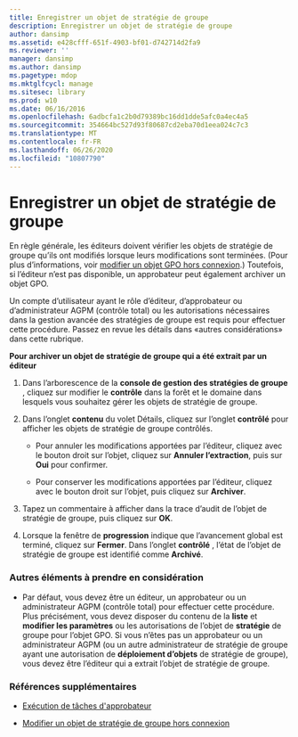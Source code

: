 ```yaml
---
title: Enregistrer un objet de stratégie de groupe
description: Enregistrer un objet de stratégie de groupe
author: dansimp
ms.assetid: e428cfff-651f-4903-bf01-d742714d2fa9
ms.reviewer: ''
manager: dansimp
ms.author: dansimp
ms.pagetype: mdop
ms.mktglfcycl: manage
ms.sitesec: library
ms.prod: w10
ms.date: 06/16/2016
ms.openlocfilehash: 6adbcfa1c2b0d79389bc16dd1dde5afc0a4ec4a5
ms.sourcegitcommit: 354664bc527d93f80687cd2eba70d1eea024c7c3
ms.translationtype: MT
ms.contentlocale: fr-FR
ms.lasthandoff: 06/26/2020
ms.locfileid: "10807790"
---
```

# Enregistrer un objet de stratégie de groupe


En règle générale, les éditeurs doivent vérifier les objets de stratégie de groupe qu’ils ont modifiés lorsque leurs modifications sont terminées. (Pour plus d’informations, voir [modifier un objet GPO hors connexion](edit-a-gpo-offline.md).) Toutefois, si l’éditeur n’est pas disponible, un approbateur peut également archiver un objet GPO.

Un compte d’utilisateur ayant le rôle d’éditeur, d’approbateur ou d’administrateur AGPM (contrôle total) ou les autorisations nécessaires dans la gestion avancée des stratégies de groupe est requis pour effectuer cette procédure. Passez en revue les détails dans «autres considérations» dans cette rubrique.

**Pour archiver un objet de stratégie de groupe qui a été extrait par un éditeur**

1.  Dans l’arborescence de la **console de gestion des stratégies de groupe** , cliquez sur modifier le **contrôle** dans la forêt et le domaine dans lesquels vous souhaitez gérer les objets de stratégie de groupe.

2.  Dans l’onglet **contenu** du volet Détails, cliquez sur l’onglet **contrôlé** pour afficher les objets de stratégie de groupe contrôlés.

    -   Pour annuler les modifications apportées par l’éditeur, cliquez avec le bouton droit sur l’objet, cliquez sur **Annuler l’extraction**, puis sur **Oui** pour confirmer.

    -   Pour conserver les modifications apportées par l’éditeur, cliquez avec le bouton droit sur l’objet, puis cliquez sur **Archiver**.

3.  Tapez un commentaire à afficher dans la trace d’audit de l’objet de stratégie de groupe, puis cliquez sur **OK**.

4.  Lorsque la fenêtre de **progression** indique que l’avancement global est terminé, cliquez sur **Fermer**. Dans l’onglet **contrôlé** , l’état de l’objet de stratégie de groupe est identifié comme **Archivé**.

### Autres éléments à prendre en considération

-   Par défaut, vous devez être un éditeur, un approbateur ou un administrateur AGPM (contrôle total) pour effectuer cette procédure. Plus précisément, vous devez disposer du contenu de la **liste** et **modifier les paramètres** ou les autorisations de l’objet de **stratégie** de groupe pour l’objet GPO. Si vous n’êtes pas un approbateur ou un administrateur AGPM (ou un autre administrateur de stratégie de groupe ayant une autorisation de **déploiement d’objets** de stratégie de groupe), vous devez être l’éditeur qui a extrait l’objet de stratégie de groupe.

### Références supplémentaires

-   [Exécution de tâches d'approbateur](performing-approver-tasks.md)

-   [Modifier un objet de stratégie de groupe hors connexion](edit-a-gpo-offline.md)

 

 





